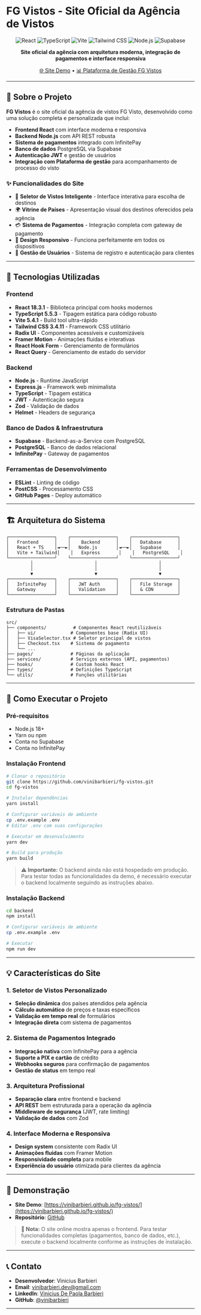 # FG Vistos - Site Oficial da Agência de Vistos

<div align="center">

![React](https://img.shields.io/badge/React-18.3.1-61DAFB?style=for-the-badge&logo=react)
![TypeScript](https://img.shields.io/badge/TypeScript-5.5.3-3178C6?style=for-the-badge&logo=typescript)
![Vite](https://img.shields.io/badge/Vite-5.4.1-646CFF?style=for-the-badge&logo=vite)
![Tailwind CSS](https://img.shields.io/badge/Tailwind_CSS-3.4.11-38B2AC?style=for-the-badge&logo=tailwind-css)
![Node.js](https://img.shields.io/badge/Node.js-Express-339933?style=for-the-badge&logo=node.js)
![Supabase](https://img.shields.io/badge/Supabase-PostgreSQL-3ECF8E?style=for-the-badge&logo=supabase)

**Site oficial da agência com arquitetura moderna, integração de pagamentos e interface responsiva**

[🌐 Site Demo](https://vinibarbieri.github.io/fg-vistos/) • [📊 Plataforma de Gestão FG Vistos](https://github.com/vinibarbieri/fg-vistos-app)

</div>

---

## 🎯 **Sobre o Projeto**

**FG Vistos** é o site oficial da agência de vistos FG Visto, desenvolvido como uma solução completa e personalizada que inclui:

- **Frontend React** com interface moderna e responsiva
- **Backend Node.js** com API REST robusta
- **Sistema de pagamentos** integrado com InfinitePay
- **Banco de dados** PostgreSQL via Supabase
- **Autenticação JWT** e gestão de usuários
- **Integração com Plataforma de gestão** para acompanhamento de processo do visto

### ✨ **Funcionalidades do Site**

- 🛂 **Seletor de Vistos Inteligente** - Interface interativa para escolha de destinos
- 🌍 **Vitrine de Países** - Apresentação visual dos destinos oferecidos pela agência
- 💳 **Sistema de Pagamentos** - Integração completa com gateway de pagamento
- 📱 **Design Responsivo** - Funciona perfeitamente em todos os dispositivos
- 🔐 **Gestão de Usuários** - Sistema de registro e autenticação para clientes

---

## 🚀 **Tecnologias Utilizadas**

### **Frontend**
- **React 18.3.1** - Biblioteca principal com hooks modernos
- **TypeScript 5.5.3** - Tipagem estática para código robusto
- **Vite 5.4.1** - Build tool ultra-rápido
- **Tailwind CSS 3.4.11** - Framework CSS utilitário
- **Radix UI** - Componentes acessíveis e customizáveis
- **Framer Motion** - Animações fluidas e interativas
- **React Hook Form** - Gerenciamento de formulários
- **React Query** - Gerenciamento de estado do servidor

### **Backend**
- **Node.js** - Runtime JavaScript
- **Express.js** - Framework web minimalista
- **TypeScript** - Tipagem estática
- **JWT** - Autenticação segura
- **Zod** - Validação de dados
- **Helmet** - Headers de segurança

### **Banco de Dados & Infraestrutura**
- **Supabase** - Backend-as-a-Service com PostgreSQL
- **PostgreSQL** - Banco de dados relacional
- **InfinitePay** - Gateway de pagamentos

### **Ferramentas de Desenvolvimento**
- **ESLint** - Linting de código
- **PostCSS** - Processamento CSS
- **GitHub Pages** - Deploy automático

---

## 🏗️ **Arquitetura do Sistema**

```
┌─────────────────┐    ┌─────────────────┐    ┌─────────────────┐
│   Frontend      │    │    Backend      │    │   Database      │
│   React + TS    │◄──►│   Node.js       │◄──►│   Supabase      │
│   Vite + Tailwind│    │   Express       │    │   PostgreSQL    │
└─────────────────┘    └─────────────────┘    └─────────────────┘
         │                       │                       │
         │                       │                       │
         ▼                       ▼                       ▼
┌─────────────────┐    ┌─────────────────┐    ┌─────────────────┐
│   InfinitePay   │    │   JWT Auth      │    │   File Storage  │
│   Gateway       │    │   Validation    │    │   & CDN         │
└─────────────────┘    └─────────────────┘    └─────────────────┘
```

### **Estrutura de Pastas**
```
src/
├── components/          # Componentes React reutilizáveis
│   ├── ui/             # Componentes base (Radix UI)
│   ├── VisaSelector.tsx # Seletor principal de vistos
│   ├── Checkout.tsx    # Sistema de pagamento
│   └── ...
├── pages/              # Páginas da aplicação
├── services/           # Serviços externos (API, pagamentos)
├── hooks/              # Custom hooks React
├── types/              # Definições TypeScript
└── utils/              # Funções utilitárias
```

---

## 🚀 **Como Executar o Projeto**

### **Pré-requisitos**
- Node.js 18+ 
- Yarn ou npm
- Conta no Supabase
- Conta no InfinitePay

### **Instalação Frontend**
```bash
# Clonar o repositório
git clone https://github.com/vinibarbieri/fg-vistos.git
cd fg-vistos

# Instalar dependências
yarn install

# Configurar variáveis de ambiente
cp .env.example .env
# Editar .env com suas configurações

# Executar em desenvolvimento
yarn dev

# Build para produção
yarn build
```

> **⚠️ Importante:** O backend ainda não está hospedado em produção. Para testar todas as funcionalidades da demo, é necessário executar o backend localmente seguindo as instruções abaixo.

### **Instalação Backend**
```bash
cd backend
npm install

# Configurar variáveis de ambiente
cp .env.example .env

# Executar
npm run dev
```

---

## 💡 **Características do Site**

### **1. Seletor de Vistos Personalizado**
- **Seleção dinâmica** dos países atendidos pela agência
- **Cálculo automático** de preços e taxas específicos
- **Validação em tempo real** de formulários
- **Integração direta** com sistema de pagamentos

### **2. Sistema de Pagamentos Integrado**
- **Integração nativa** com InfinitePay para a agência
- **Suporte a PIX e cartão** de crédito
- **Webhooks seguros** para confirmação de pagamentos
- **Gestão de status** em tempo real

### **3. Arquitetura Profissional**
- **Separação clara** entre frontend e backend
- **API REST** bem estruturada para a operação da agência
- **Middleware de segurança** (JWT, rate limiting)
- **Validação de dados** com Zod

### **4. Interface Moderna e Responsiva**
- **Design system** consistente com Radix UI
- **Animações fluidas** com Framer Motion
- **Responsividade completa** para mobile
- **Experiência do usuário** otimizada para clientes da agência

---

## 📱 **Demonstração**

- **Site Demo**: [https://vinibarbieri.github.io/fg-vistos/](https://vinibarbieri.github.io/fg-vistos/)
- **Repositório**: [GitHub](https://github.com/vinibarbieri/fg-vistos)

> **📝 Nota:** O site online mostra apenas o frontend. Para testar funcionalidades completas (pagamentos, banco de dados, etc.), execute o backend localmente conforme as instruções de instalação.

---

## 📞 **Contato**

- **Desenvolvedor**: Vinicius Barbieri
- **Email**: vinibarbieri.dev@gmail.com
- **LinkedIn**: [Vinicius De Paola Barbieri](linkedin.com/in/vinibarbieri)
- **GitHub**: [@vinibarbieri](https://github.com/vinibarbieri)

---
